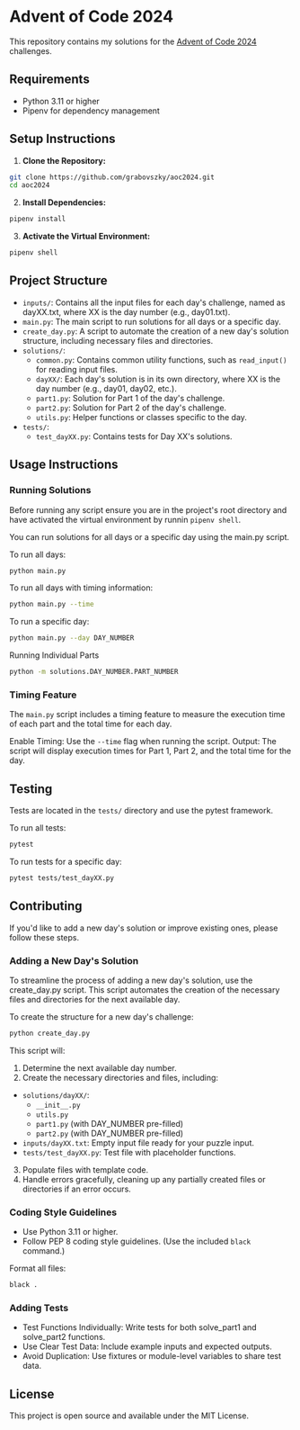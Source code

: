# Advent of Code 2024

This repository contains my solutions for the [Advent of Code 2024](https://adventofcode.com/2024) challenges.

## Requirements

- Python 3.11 or higher
- Pipenv for dependency management

## Setup Instructions

1. **Clone the Repository:**

```bash
git clone https://github.com/grabovszky/aoc2024.git
cd aoc2024
```

2. **Install Dependencies:**

```bash
pipenv install
```

3. **Activate the Virtual Environment:**

```bash
pipenv shell
```

## Project Structure

- `inputs/`: Contains all the input files for each day's challenge, named as dayXX.txt, where XX is the day number (e.g., day01.txt).
- `main.py`: The main script to run solutions for all days or a specific day.
- `create_day.py`: A script to automate the creation of a new day's solution structure, including necessary files and directories.
- `solutions/`:
  - `common.py`: Contains common utility functions, such as `read_input()` for reading input files.
  - `dayXX/`: Each day's solution is in its own directory, where XX is the day number (e.g., day01, day02, etc.).
  - `part1.py`: Solution for Part 1 of the day's challenge.
  - `part2.py`: Solution for Part 2 of the day's challenge.
  - `utils.py`: Helper functions or classes specific to the day.
- `tests/`:
  - `test_dayXX.py`: Contains tests for Day XX's solutions.

## Usage Instructions

### Running Solutions

Before running any script ensure you are in the project's root directory and have activated the virtual environment by runnin `pipenv shell`.

You can run solutions for all days or a specific day using the main.py script.

To run all days:

```bash
python main.py
```

To run all days with timing information:

```bash
python main.py --time
```

To run a specific day:

```bash
python main.py --day DAY_NUMBER
```

Running Individual Parts

```bash
python -m solutions.DAY_NUMBER.PART_NUMBER
```

### Timing Feature

The `main.py` script includes a timing feature to measure the execution time of each part and the total time for each day.

Enable Timing: Use the `--time` flag when running the script.
Output: The script will display execution times for Part 1, Part 2, and the total time for the day.


## Testing

Tests are located in the `tests/` directory and use the pytest framework.

To run all tests:

```bash
pytest
```
To run tests for a specific day:

```bash
pytest tests/test_dayXX.py
```

## Contributing

If you'd like to add a new day's solution or improve existing ones, please follow these steps.

### Adding a New Day's Solution

To streamline the process of adding a new day's solution, use the create_day.py script. This script automates the creation of the necessary files and directories for the next available day.

To create the structure for a new day's challenge:

```bash
python create_day.py
```

This script will:

1. Determine the next available day number.
2. Create the necessary directories and files, including:
- `solutions/dayXX/`:
  - `__init__.py`
  - `utils.py`
  - `part1.py` (with DAY_NUMBER pre-filled)
  - `part2.py` (with DAY_NUMBER pre-filled)
- `inputs/dayXX.txt`: Empty input file ready for your puzzle input.
- `tests/test_dayXX.py`: Test file with placeholder functions.
3. Populate files with template code.
4. Handle errors gracefully, cleaning up any partially created files or directories if an error occurs.

### Coding Style Guidelines

- Use Python 3.11 or higher.
- Follow PEP 8 coding style guidelines. (Use the included `black` command.)

Format all files:

```bash
black .
```

### Adding Tests
- Test Functions Individually: Write tests for both solve_part1 and solve_part2 functions.
- Use Clear Test Data: Include example inputs and expected outputs.
- Avoid Duplication: Use fixtures or module-level variables to share test data.

## License

This project is open source and available under the MIT License.
